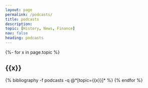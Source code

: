 ```yaml
---
layout: page
permalink: /podcasts/
title: podcasts
description: 
topic: [History, News, Finance]
nav: false
heading: podcasts
---
```

<div class="publications">

{%- for x in page.topic %}
  <h2 class="topic">{{x}}</h2>
  {% bibliography -f podcasts -q @*[topic={{x}}]* %}
{% endfor %}


</div>

